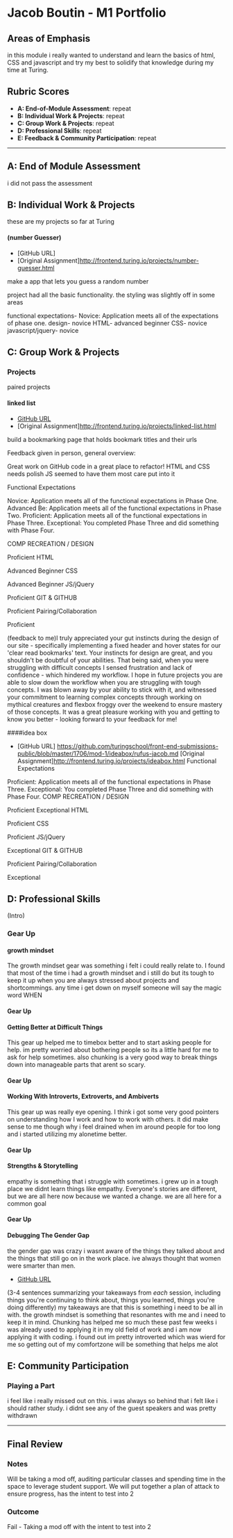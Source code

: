 # Jacob Boutin - M1 Portfolio

## Areas of Emphasis

in this module i really wanted to understand and learn the basics of html, CSS and javascript and try my best to solidify that knowledge during my time at Turing.
## Rubric Scores

* **A: End-of-Module Assessment**: repeat
* **B: Individual Work & Projects**: repeat
* **C: Group Work & Projects**: repeat
* **D: Professional Skills**: repeat
* **E: Feedback & Community Participation**: repeat

-----------------------

## A: End of Module Assessment

i did not pass the assessment


## B: Individual Work & Projects

these are my projects so far at Turing 

#### (number Guesser)

* [GitHub URL]
* [Original Assignment]http://frontend.turing.io/projects/number-guesser.html

make a app that lets you guess a random number

project had all the basic functionality. the styling was slightly off in some areas

functional expectations-
    Novice: Application meets all of the expectations of phase one.
design-
    novice
HTML-
    advanced beginner
CSS-
    novice
javascript/jquery-
    novice

## C: Group Work & Projects

### Projects

paired projects

#### linked list

* [GitHub URL](https://github.com/jbou962/pj-linklists)
* [Original Assignment]http://frontend.turing.io/projects/linked-list.html

build a bookmarking page that holds bookmark titles and their urls

Feedback given in person, general overview:

Great work on GitHub
code in a great place to refactor!
HTML and CSS needs polish
JS seemed to have them most care put into it

Functional Expectations

Novice: Application meets all of the functional expectations in Phase One.
Advanced Be: Application meets all of the functional expectations in Phase Two.
Proficient: Application meets all of the functional expectations in Phase Three.
Exceptional: You completed Phase Three and did something with Phase Four.

COMP RECREATION / DESIGN

Proficient
HTML

Advanced Beginner
CSS

Advanced Beginner
JS/jQuery

Proficient
GIT & GITHUB

Proficient
Pairing/Collaboration

Proficient

(feedback to me)I truly appreciated your gut instincts during the design of our site - specifically implementing a fixed header and hover states for our 'clear read bookmarks' text. Your instincts for design are great, and you shouldn't be doubtful of your abilities. That being said, when you were struggling with difficult concepts I sensed frustration and lack of confidence - which hindered my workflow. I hope in future projects you are able to slow down the workflow when you are struggling with tough concepts. I was blown away by your ability to stick with it, and witnessed your commitment to learning complex concepts through working on mythical creatures and flexbox froggy over the weekend to ensure mastery of those concepts. It was a great pleasure working with you and getting to know you better - looking forward to your feedback for me!

####idea box
* [GitHub URL] https://github.com/turingschool/front-end-submissions-public/blob/master/1706/mod-1/ideabox/rufus-jacob.md
 [Original Assignment]http://frontend.turing.io/projects/ideabox.html
Functional Expectations

Proficient: Application meets all of the functional expectations in Phase Three.
Exceptional: You completed Phase Three and did something with Phase Four.
COMP RECREATION / DESIGN

Proficient
Exceptional
HTML

Proficient
CSS

Proficient
JS/jQuery

Exceptional
GIT & GITHUB

Proficient
Pairing/Collaboration

Exceptional

## D: Professional Skills
(Intro)

### Gear Up
#### growth mindset
The growth mindset gear was something i felt i could really relate to. I found that most of the time i had a growth mindset and i still do but its tough to keep it up when you are always stressed about projects and shortcommings. any time i get down on myself someone will say the magic word WHEN

#### Gear Up
#### Getting Better at Difficult Things

This gear up helped me to timebox better and to start asking people for help. im pretty worried about bothering people so its a little hard for me to ask for help sometimes. also chunking is a very good way to break things down into manageable parts that arent so scary.

#### Gear Up
#### Working With Introverts, Extroverts, and Ambiverts

 This gear up was really eye opening. I think i got some very good pointers on understanding how I work and how to work with others. it did make sense to me though why i feel drained when im around people for too long and i started utilizing my alonetime better.

#### Gear Up
#### Strengths & Storytelling

empathy is something that i struggle with sometimes. i grew up in a tough place we didnt learn things like empathy. Everyone's stories are different, but we are all here now because we wanted a change. we are all here for a common goal

#### Gear Up
#### Debugging The Gender Gap

the gender gap was crazy i wasnt aware of the things they talked about and the things that still go on in the work place. ive always thought that women were smarter than men.


* [GitHub URL](https://github.com/jbou962)

(3-4 sentences summarizing your takeaways from _each_ session, including things you're continuing to think about, things you learned, things you're doing differently)
my takeaways are that this is something i need to be all in with. the growth mindset is something that resonantes with me and i need to keep it in mind. Chunking has helped me so much these past few weeks i was already used to applying it in my old field of work and i am now applying it with coding. i found out im pretty introverted which was wierd for me so getting out of my comfortzone will be something that helps me alot

## E: Community Participation

### Playing a Part

i feel like i really missed out on this. i was always so behind that i felt like i should rather study. i didnt see any of the guest speakers and was pretty withdrawn

------------------

## Final Review

### Notes

Will be taking a mod off, auditing particular classes and spending time in the space to leverage student support.
We will put together a plan of attack to ensure progress, has the intent to test into 2

### Outcome

Fail - Taking a mod off with the intent to test into 2
